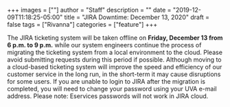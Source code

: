 +++
images = [""]
author = "Staff"
description = ""
date = "2019-12-09T11:18:25-05:00"
title = "JIRA Downtime: December 13, 2020"
draft = false
tags = ["Rivanna"]
categories = ["feature"]
+++

The JIRA ticketing system will be taken offline on <strong>Friday, December 13 from 6 p.m. to 9 p.m.</strong> while our system engineers continue the process of migrating the ticketing system from a local environment to the cloud. Please avoid submitting requests during this period if possible. Although moving to a cloud-based ticketing system will improve the speed and efficiency of our customer service in the long run, in the short-term it may cause disruptions for some users.
If you are unable to login to JIRA after the migration is completed, you will need to change your password using your UVA e-mail address. Please note: Eservices passwords will not work in JIRA cloud.

